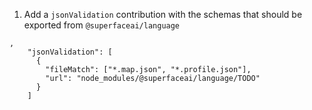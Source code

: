 1. Add a `jsonValidation` contribution with the schemas that should be exported from `@superfaceai/language`

```
,
    "jsonValidation": [
      {
        "fileMatch": ["*.map.json", "*.profile.json"],
        "url": "node_modules/@superfaceai/language/TODO"
      }
    ]
```